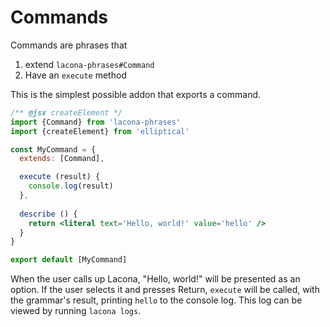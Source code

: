 # Commands

Commands are phrases that

1. extend `lacona-phrases#Command`
2. Have an `execute` method

This is the simplest possible addon that exports a command.

```jsx
/** @jsx createElement */
import {Command} from 'lacona-phrases'
import {createElement} from 'elliptical'

const MyCommand = {
  extends: [Command],

  execute (result) {
    console.log(result)
  },
  
  describe () {
    return <literal text='Hello, world!' value='hello' />
  }
}

export default [MyCommand]
```

When the user calls up Lacona, "Hello, world!" will be presented as an option.
If the user selects it and presses Return, `execute` will be called, with the
grammar's result, printing `hello` to the console log. This log can be viewed
by running `lacona logs`.
